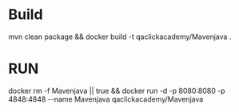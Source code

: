 # Build
mvn clean package && docker build -t qaclickacademy/Mavenjava .

# RUN

docker rm -f Mavenjava || true && docker run -d -p 8080:8080 -p 4848:4848 --name Mavenjava qaclickacademy/Mavenjava 